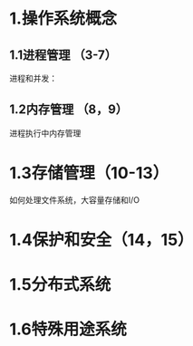 # 1.操作系统概念

## 1.1进程管理 （3-7）

进程和并发：



## 1.2内存管理 （8，9）

进程执行中内存管理



# 1.3存储管理（10-13）

如何处理文件系统，大容量存储和I/O



# 1.4保护和安全（14，15）





# 1.5分布式系统





# 1.6特殊用途系统



